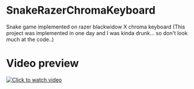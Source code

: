 # SnakeRazerChromaKeyboard
Snake game implemented on razer blackwidow X chroma keyboard
(This project was implemented in one day and I was kinda drunk... so don't look much at the code..)
# Video preview
[![Click to watch video](https://img.youtube.com/vi/6xyQy814SeA/0.jpg)](https://www.youtube.com/watch?v=6xyQy814SeA)

